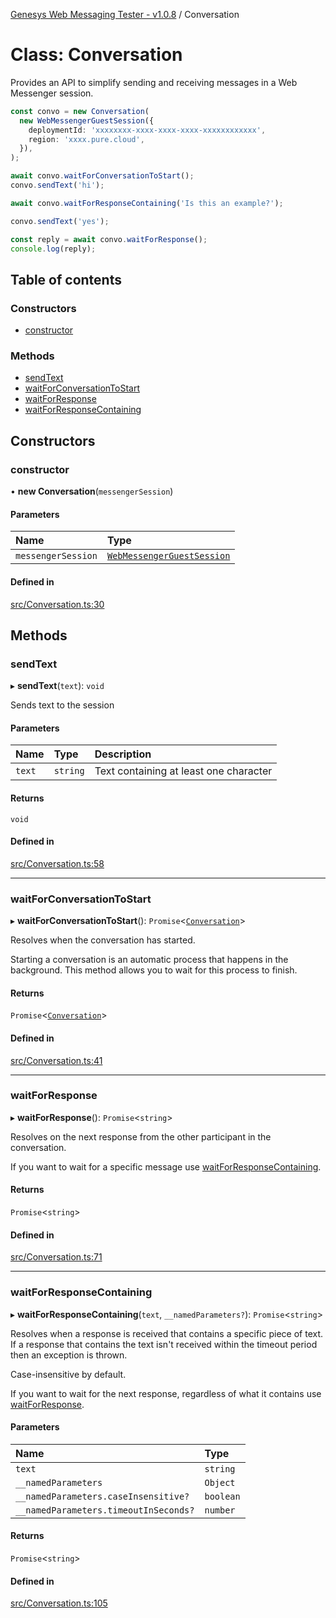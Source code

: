 [Genesys Web Messaging Tester - v1.0.8](../README.md) / Conversation

# Class: Conversation

Provides an API to simplify sending and receiving messages in a Web Messenger
session.

```typescript
const convo = new Conversation(
  new WebMessengerGuestSession({
    deploymentId: 'xxxxxxxx-xxxx-xxxx-xxxx-xxxxxxxxxxxx',
    region: 'xxxx.pure.cloud',
  }),
);

await convo.waitForConversationToStart();
convo.sendText('hi');

await convo.waitForResponseContaining('Is this an example?');

convo.sendText('yes');

const reply = await convo.waitForResponse();
console.log(reply);
```

## Table of contents

### Constructors

- [constructor](Conversation.md#constructor)

### Methods

- [sendText](Conversation.md#sendtext)
- [waitForConversationToStart](Conversation.md#waitforconversationtostart)
- [waitForResponse](Conversation.md#waitforresponse)
- [waitForResponseContaining](Conversation.md#waitforresponsecontaining)

## Constructors

### constructor

• **new Conversation**(`messengerSession`)

#### Parameters

| Name | Type |
| :------ | :------ |
| `messengerSession` | [`WebMessengerGuestSession`](WebMessengerGuestSession.md) |

#### Defined in

[src/Conversation.ts:30](https://github.com/ovotech/genesys-web-messaging-tester/blob/main/src/Conversation.ts#L30)

## Methods

### sendText

▸ **sendText**(`text`): `void`

Sends text to the session

#### Parameters

| Name | Type | Description |
| :------ | :------ | :------ |
| `text` | `string` | Text containing at least one character |

#### Returns

`void`

#### Defined in

[src/Conversation.ts:58](https://github.com/ovotech/genesys-web-messaging-tester/blob/main/src/Conversation.ts#L58)

___

### waitForConversationToStart

▸ **waitForConversationToStart**(): `Promise`<[`Conversation`](Conversation.md)\>

Resolves when the conversation has started.

Starting a conversation is an automatic process that happens in the
background. This method allows you to wait for this process to finish.

#### Returns

`Promise`<[`Conversation`](Conversation.md)\>

#### Defined in

[src/Conversation.ts:41](https://github.com/ovotech/genesys-web-messaging-tester/blob/main/src/Conversation.ts#L41)

___

### waitForResponse

▸ **waitForResponse**(): `Promise`<`string`\>

Resolves on the next response from the other participant in the conversation.

If you want to wait for a specific message use [waitForResponseContaining](Conversation.md#waitforresponsecontaining).

#### Returns

`Promise`<`string`\>

#### Defined in

[src/Conversation.ts:71](https://github.com/ovotech/genesys-web-messaging-tester/blob/main/src/Conversation.ts#L71)

___

### waitForResponseContaining

▸ **waitForResponseContaining**(`text`, `__namedParameters?`): `Promise`<`string`\>

Resolves when a response is received that contains a specific piece of text.
If a response that contains the text isn't received within the timeout period then
an exception is thrown.

Case-insensitive by default.

If you want to wait for the next response, regardless of what it contains
use [waitForResponse](Conversation.md#waitforresponse).

#### Parameters

| Name | Type |
| :------ | :------ |
| `text` | `string` |
| `__namedParameters` | `Object` |
| `__namedParameters.caseInsensitive?` | `boolean` |
| `__namedParameters.timeoutInSeconds?` | `number` |

#### Returns

`Promise`<`string`\>

#### Defined in

[src/Conversation.ts:105](https://github.com/ovotech/genesys-web-messaging-tester/blob/main/src/Conversation.ts#L105)
